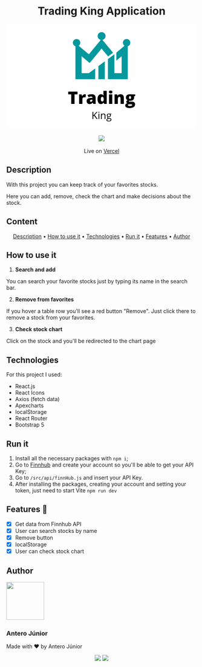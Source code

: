 <h1 align="center">Trading King Application</h1>
<p align="center">
  <img src='src/images/logo.png'>
</p>

<p align='center'>
  <img src="https://img.shields.io/github/license/AnteroJunior/trading-king" />
</p>

<p align='center'>Live on <a href="https://trading-king.vercel.app/">Vercel</a></p>

<h2>Description</h2>

With this project you can keep track of your favorites stocks. 

Here you can add, remove, check the chart and make decisions about the stock.

<h2>Content</h2>

<p align='center'>
  <a href='#description'>Description</a> •
  <a href='#use'>How to use it</a> •
  <a href='#technologies'>Technologies</a> •
  <a href='#run'>Run it</a> •
  <a href='#features'>Features</a> •
  <a href='#author'>Author</a>
</p>

<h2 id='use'>How to use it</h2>

1. <strong>Search and add</strong>

You can search your favorite stocks just by typing its name in the search bar.

2. <strong>Remove from favorites</strong>

If you hover a table row you'll see a red button "Remove". Just click there to remove a stock from your favorites.

3. <strong>Check stock chart</strong>

Click on the stock and you'll be redirected to the chart page

<h2 id='technologies'>Technologies</h2>
For this project I used:

- React.js
- React Icons
- Axios (fetch data)
- Apexcharts
- localStorage
- React Router
- Bootstrap 5

<h2 id='run'>Run it</h2>

1. Install all the necessary packages with ``` npm i ```;
2. Go to <a href='https://finnhub.io/'>Finnhub</a> and create your account so you'll be able to get your API Key;
3. Go to <code>/src/api/finnHub.js</code> and insert your API Key.
4. After installing the packages, creating your account and setting your token, just need to start Vite <code>npm run dev</code>

<h2 id='features'>Features 🚧</h2>

- [x] Get data from Finnhub API
- [x] User can search stocks by name
- [x] Remove button
- [x] localStorage
- [x] User can check stock chart

<div>
 <h2 id='author'>Author</h2>
    <img src="https://avatars.githubusercontent.com/u/25884170?v=4" width='100' height='100'/>
    <h3>Antero Júnior</h3>
    <p>Made with ❤️ by Antero Júnior
    <p style='text-align: center'>
        <a href='https://www.linkedin.com/in/antero-arcanjo/' target='_blank'><img src='https://img.shields.io/badge/Antero_Arcanjo-informational&?logo=linkedin&labelColor=blue&color=blue' /></a>
        <a><img src='https://img.shields.io/badge/anterojunior1530@gmail.com-red?&logo=gmail&labelColor=white' /></a>
    </p>
</div>
